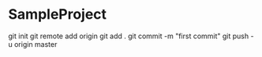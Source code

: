 # SampleProject
git init
git remote add origin
git add .
git commit -m "first commit"
git push -u origin master
